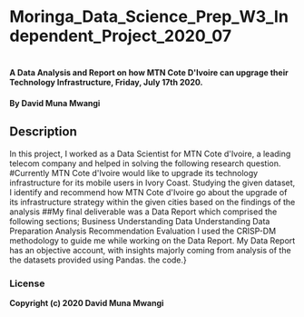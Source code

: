# Moringa_Data_Science_Prep_W3_Independent_Project_2020_07
#
#### A Data Analysis and Report on how MTN Cote D'Ivoire can upgrage their Technology Infrastructure, Friday, July 17th 2020.
#### By **David Muna Mwangi**
## Description
In this project, I worked as a Data Scientist for MTN Cote d'Ivoire, a leading telecom company and helped in  solving the 
following research question.
#Currently MTN Cote d'Ivoire would like to upgrade its technology infrastructure for its mobile users in Ivory Coast. 
Studying the given dataset, I identify and recommend how MTN Cote d'Ivoire go about the upgrade of its infrastructure strategy within the given cities based on the findings of the analysis
##My final deliverable was a Data Report which comprised the following sections;
Business Understanding 
Data Understanding 
Data Preparation 
Analysis 
Recommendation 
Evaluation
I used the CRISP-DM methodology to guide me while working on the Data Report. 
My Data Report has an objective account, with insights majorly coming from analysis of the the datasets provided using Pandas.
the code.}
### License
**Copyright (c) 2020 David Muna Mwangi**
